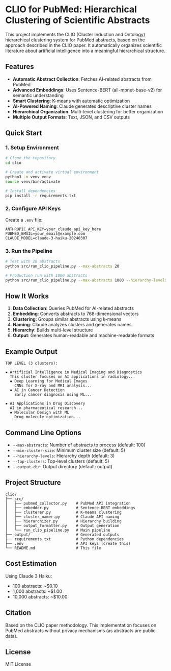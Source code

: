 # CLIO for PubMed: Hierarchical Clustering of Scientific Abstracts

This project implements the CLIO (Cluster Induction and Ontology) hierarchical clustering system for PubMed abstracts, based on the approach described in the CLIO paper. It automatically organizes scientific literature about artificial intelligence into a meaningful hierarchical structure.

## Features

- **Automatic Abstract Collection**: Fetches AI-related abstracts from PubMed
- **Advanced Embeddings**: Uses Sentence-BERT (all-mpnet-base-v2) for semantic understanding
- **Smart Clustering**: K-means with automatic optimization
- **AI-Powered Naming**: Claude generates descriptive cluster names
- **Hierarchical Organization**: Multi-level clustering for better organization
- **Multiple Output Formats**: Text, JSON, and CSV outputs

## Quick Start

### 1. Setup Environment

```bash
# Clone the repository
cd clio

# Create and activate virtual environment
python3 -m venv venv
source venv/bin/activate

# Install dependencies
pip install -r requirements.txt
```

### 2. Configure API Keys

Create a `.env` file:
```
ANTHROPIC_API_KEY=your_claude_api_key_here
PUBMED_EMAIL=your_email@example.com
CLAUDE_MODEL=claude-3-haiku-20240307
```

### 3. Run the Pipeline

```bash
# Test with 20 abstracts
python src/run_clio_pipeline.py --max-abstracts 20

# Production run with 1000 abstracts
python src/run_clio_pipeline.py --max-abstracts 1000 --hierarchy-levels 3
```

## How It Works

1. **Data Collection**: Queries PubMed for AI-related abstracts
2. **Embedding**: Converts abstracts to 768-dimensional vectors
3. **Clustering**: Groups similar abstracts using k-means
4. **Naming**: Claude analyzes clusters and generates names
5. **Hierarchy**: Builds multi-level structure
6. **Output**: Generates human-readable and machine-readable formats

## Example Output

```
TOP LEVEL (3 clusters):

▪ Artificial Intelligence in Medical Imaging and Diagnostics
  This cluster focuses on AI applications in radiology...
  ▪ Deep Learning for Medical Images
    CNNs for X-ray and MRI analysis...
  ▪ AI in Cancer Detection
    Early cancer diagnosis using ML...

▪ AI Applications in Drug Discovery
  AI in pharmaceutical research...
  ▪ Molecular Design with ML
    Drug molecule optimization...
```

## Command Line Options

- `--max-abstracts`: Number of abstracts to process (default: 100)
- `--min-cluster-size`: Minimum cluster size (default: 5)
- `--hierarchy-levels`: Hierarchy depth (default: 3)
- `--top-clusters`: Top-level clusters (default: 5)
- `--output-dir`: Output directory (default: output)

## Project Structure

```
clio/
├── src/
│   ├── pubmed_collector.py    # PubMed API integration
│   ├── embedder.py            # Sentence-BERT embeddings
│   ├── clusterer.py           # K-means clustering
│   ├── cluster_namer.py       # Claude API naming
│   ├── hierarchizer.py        # Hierarchy building
│   ├── output_formatter.py    # Output generation
│   └── run_clio_pipeline.py   # Main pipeline
├── output/                    # Generated outputs
├── requirements.txt           # Python dependencies
├── .env                       # API keys (create this)
└── README.md                  # This file
```

## Cost Estimation

Using Claude 3 Haiku:
- 100 abstracts: ~$0.10
- 1,000 abstracts: ~$1.00
- 10,000 abstracts: ~$10.00

## Citation

Based on the CLIO paper methodology. This implementation focuses on PubMed abstracts without privacy mechanisms (as abstracts are public data).

## License

MIT License